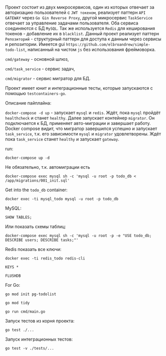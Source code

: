 Проект состоит из двух микросервисов, один из которых отвечает за авторизацию пользователей с `JWT токеном`, реализует паттерн `API GATEWAY` через `Go Gin Reverse Proxy`,
другой микросервис `TaskService` отвечает за управление задачами пользователя. Оба сервиса соединяются с БД `MySQL`. Так же используется `Redis` для кеширования токенов - добавление их в `blacklist`.
Данный проект реализует паттерн `Репозиторий` - структурный паттерн для доступа к данным через сервисы и репозитории.
Имеется gui `https://github.com/elbroandrew/simple-todo-list`, написанный на чистом `js` без использования фреймоворка.

`cmd/gateway` - основной шлюз, 

`cmd/task_service` - сервис задач, 

`cmd/migrator` - сервис мигратор для БД.

Проект имеет юнит и интеграционные тесты, которые запускаются с помощью `testcontainers-go`.

Описание пайплайна:

`docker-compose -d up` - запускает `mysql` и `redis`. Ждёт, пока `mysql` пройдёт `healthcheck` и станет `healthy`.
Далее запускает контейнер `migrator`. Он подключается к БД, применяет авто-миграции и завершает работу. Docker compose видит, что мигратор завершился успешно и запускает `task_service`, т.к. его зависимости `mysql` и `migrator` удовлетворены. Ждёт пока `task_service` станет `healthy` и запускает `gateway`. 


run: 

`docker-compose up -d`

Не обязательно, т.к. автомиграции есть

`docker-compose exec mysql sh -c 'mysql -u root -p todo_db < /app/migrations/001_init.sql'`

Get into the `todo_db` container:

`docker exec -ti mysql_todo mysql -u root -p todo_db`

MySQL:

`SHOW TABLES;`

Или показать схемы таблиц:

`docker-compose exec mysql sh -c 'mysql -u root -p -e "USE todo_db; DESCRIBE users; DESCRIBE tasks;"'`

Redis показать все ключи:

`docker exec -ti redis_todo redis-cli`

`KEYS *`

`FLUSHDB`

For Go:

`go mod init pg-todolist`

`go mod tidy`

`go run cmd/main.go`

Запуск тестов из корня проекта:

`go test ./...`

Запуск интеграционных тестов:

`go test -v ./tests/...`